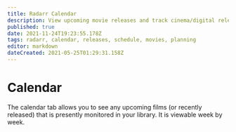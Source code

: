 ```yaml
---
title: Radarr Calendar
description: View upcoming movie releases and track cinema/digital release dates
published: true
date: 2021-11-24T19:23:55.178Z
tags: radarr, calendar, releases, schedule, movies, planning
editor: markdown
dateCreated: 2021-05-25T01:29:31.158Z
---
```


# Calendar

The calendar tab allows you to see any upcoming films (or recently released) that is presently monitored in your library. It is viewable week by week.
